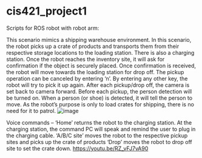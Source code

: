 # cis421_project1
Scripts for ROS robot with robot arm:

This scenario mimics a shipping warehouse environment. In this scenario, the robot picks up a crate of products and transports them from their respective storage locations to the loading station. There is also a charging station. 
Once the robot reaches the inventory site, it will ask for confirmation if the object is securely placed. Once confirmation is received, the robot will move towards the loading station for drop off. The pickup operation can be canceled by entering ‘n’.  By entering any other key, the robot will try to pick it up again. After each pickup/drop off, the camera is set back to camera forward. 
Before each pickup, the person detection will be turned on. When a person (or shoe) is detected, it will tell the person to move. As the robot’s purpose is only to load crates for shipping, there is no need for it to patrol.
![image](https://user-images.githubusercontent.com/7018624/236269920-4bf3ebea-aef4-45ee-a6fb-fbf0fff41607.png)

Voice commands – 
‘Home’ returns the robot to the charging station. At the charging station, the command PC will speak and remind the user to plug in the charging cable. 
‘A/B/C site’ moves the robot to the respective pickup sites and picks up the crate of products
‘Drop’ moves the robot to drop off site to set the crate down.
https://youtu.be/RZ_vFJ7vA90
